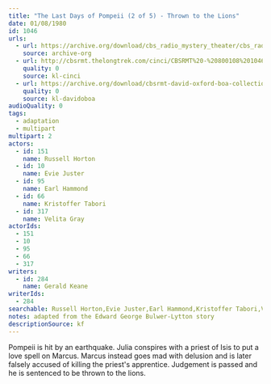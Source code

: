 ```yaml
---
title: "The Last Days of Pompeii (2 of 5) - Thrown to the Lions"
date: 01/08/1980
id: 1046
urls: 
  - url: https://archive.org/download/cbs_radio_mystery_theater/cbs_radio_mystery_theater-1001-1050.zip/cbs_radio_mystery_theater-1001-1050%2Fcbsrmt_1046_the_last_days_of_pompeii_thrown_to_the_lions.mp3
    source: archive-org
  - url: http://cbsrmt.thelongtrek.com/cinci/CBSRMT%20-%20800108%201046%20The%20Last%20Days%20Of%20Pompeii,%20Part%20Two-Thrown%20to%20the%20Lions_cinci.mp3
    quality: 0
    source: kl-cinci
  - url: https://archive.org/download/cbsrmt-david-oxford-boa-collection/CBSRMT-800108-1046-The-Last-Days-of-Pompeii,-Part-2---Thrown-to-the-Lions-(128-44)_WHCU-{BoA}.mp3
    quality: 0
    source: kl-davidoboa
audioQuality: 0
tags: 
  - adaptation
  - multipart
multipart: 2
actors:  
  - id: 151
    name: Russell Horton  
  - id: 10
    name: Evie Juster  
  - id: 95
    name: Earl Hammond  
  - id: 66
    name: Kristoffer Tabori  
  - id: 317
    name: Velita Gray
actorIds:  
  - 151  
  - 10  
  - 95  
  - 66  
  - 317
writers:  
  - id: 284
    name: Gerald Keane
writerIds:  
  - 284
searchable: Russell Horton,Evie Juster,Earl Hammond,Kristoffer Tabori,Velita Gray Gerald Keane
notes: adapted from the Edward George Bulwer-Lytton story
descriptionSource: kf
---
```

Pompeii is hit by an earthquake. Julia conspires with a priest of Isis to put a love spell on Marcus. Marcus instead goes mad with delusion and is later falsely accused of killing the priest's apprentice. Judgement is passed and he is sentenced to be thrown to the lions.